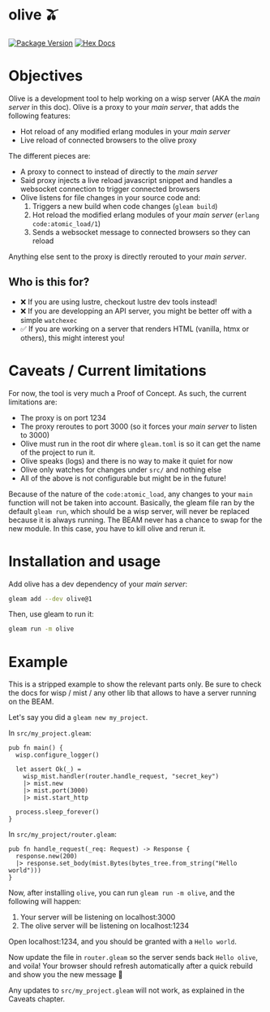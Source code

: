 # olive 🫒

[![Package Version](https://img.shields.io/hexpm/v/olive)](https://hex.pm/packages/olive)
[![Hex Docs](https://img.shields.io/badge/hex-docs-ffaff3)](https://hexdocs.pm/olive/)

# Objectives

Olive is a development tool to help working on a wisp server (AKA the _main server_ in this doc).
Olive is a proxy to your _main server_, that adds the following features:

- Hot reload of any modified erlang modules in your _main server_
- Live reload of connected browsers to the olive proxy


The different pieces are:
- A proxy to connect to instead of directly to the _main server_
- Said proxy injects a live reload javascript snippet and handles a websocket connection to trigger connected browsers
- Olive listens for file changes in your source code and:
  1. Triggers a new build when code changes (`gleam build`)
  2. Hot reload the modified erlang modules of your _main server_ (`erlang code:atomic_load/1`)
  3. Sends a websocket message to connected browsers so they can reload

Anything else sent to the proxy is directly rerouted to your _main server_.

## Who is this for?
- ❌ If you are using lustre, checkout lustre dev tools instead!
- ❌ If you are developping an API server, you might be better off with a simple `watchexec`
- ✅ If you are working on a server that renders HTML (vanilla, htmx or others), this might interest you!

# Caveats / Current limitations
For now, the tool is very much a Proof of Concept.
As such, the current limitations are:

- The proxy is on port 1234
- The proxy reroutes to port 3000 (so it forces your _main server_ to listen to 3000)
- Olive must run in the root dir where `gleam.toml` is so it can get the name of the project to run it.
- Olive speaks (logs) and there is no way to make it quiet for now
- Olive only watches for changes under `src/` and nothing else
- All of the above is not configurable but might be in the future!


Because of the nature of the `code:atomic_load`, any changes to your `main` function will not be taken into account.
Basically, the gleam file ran by the default `gleam run`, which should be a wisp server,
will never be replaced because it is always running. The BEAM never has a chance to swap for the new module.
In this case, you have to kill olive and rerun it.

# Installation and usage

Add  olive has a dev dependency of your _main server_:

```sh
gleam add --dev olive@1
```

Then, use gleam to run it:
```sh
gleam run -m olive
```

# Example

This is a stripped example to show the relevant parts only. Be sure to check the docs for wisp / mist / any other lib that allows to have a server running on the BEAM.

Let's say you did a `gleam new my_project`.

In `src/my_project.gleam`:
```gleam
pub fn main() {
  wisp.configure_logger()

  let assert Ok(_) =
    wisp_mist.handler(router.handle_request, "secret_key")
    |> mist.new
    |> mist.port(3000)
    |> mist.start_http

  process.sleep_forever()
}
```
In `src/my_project/router.gleam`:
```gleam
pub fn handle_request(_req: Request) -> Response {
  response.new(200)
  |> response.set_body(mist.Bytes(bytes_tree.from_string("Hello world")))
}
```

Now, after installing `olive`, you can run `gleam run -m olive`, and the following will happen:
1. Your server will be listening on localhost:3000
2. The olive server will be listening on localhost:1234

Open localhost:1234, and you should be granted with a `Hello world`.

Now update the file in `router.gleam` so the server sends back `Hello olive`, and voila!
Your browser should refresh automatically after a quick rebuild and show you the new message 🎉

Any updates to `src/my_project.gleam` will not work, as explained in the Caveats chapter.
